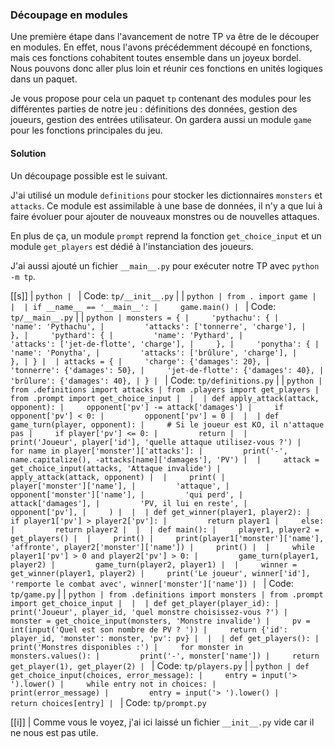 ### Découpage en modules

Une première étape dans l'avancement de notre TP va être de le découper en modules.
En effet, nous l'avons précédemment découpé en fonctions, mais ces fonctions cohabitent toutes ensemble dans un joyeux bordel.  
Nous pouvons donc aller plus loin et réunir ces fonctions en unités logiques dans un paquet.

Je vous propose pour cela un paquet `tp` contenant des modules pour les différentes parties de notre jeu : définitions des données, gestion des joueurs, gestion des entrées utilisateur.
On gardera aussi un module `game` pour les fonctions principales du jeu.

#### Solution

Un découpage possible est le suivant.

J'ai utilisé un module `definitions` pour stocker les dictionnaires `monsters` et `attacks`.
Ce module est assimilable à une base de données, il n'y a que lui à faire évoluer pour ajouter de nouveaux monstres ou de nouvelles attaques.

En plus de ça, un module `prompt` reprend la fonction `get_choice_input` et un module `get_players` est dédié à l'instanciation des joueurs.

J'ai aussi ajouté un fichier `__main__.py` pour exécuter notre TP avec `python -m tp`.

[[s]]
| ```python
| ```
| Code: `tp/__init__.py`
|
| ```python
| from . import game
| 
| 
| if __name__ == '__main__':
|     game.main()
| ```
| Code: `tp/__main__.py`
|
| ```python
| monsters = {
|     'pythachu': {
|         'name': 'Pythachu',
|         'attacks': ['tonnerre', 'charge'],
|     },
|     'pythard': {
|         'name': 'Pythard',
|         'attacks': ['jet-de-flotte', 'charge'],
|     },
|     'ponytha': {
|         'name': 'Ponytha',
|         'attacks': ['brûlure', 'charge'],
|     },
| }
| 
| attacks = {
|     'charge': {'damages': 20},
|     'tonnerre': {'damages': 50},
|     'jet-de-flotte': {'damages': 40},
|     'brûlure': {'damages': 40},
| }
| ```
| Code: `tp/definitions.py`
|
| ```python
| from .definitions import attacks
| from .players import get_players
| from .prompt import get_choice_input
| 
| 
| def apply_attack(attack, opponent):
|     opponent['pv'] -= attack['damages']
|     if opponent['pv'] < 0:
|         opponent['pv'] = 0
| 
| 
| def game_turn(player, opponent):
|     # Si le joueur est KO, il n'attaque pas
|     if player['pv'] <= 0:
|         return
| 
|     print('Joueur', player['id'], 'quelle attaque utilisez-vous ?')
|     for name in player['monster']['attacks']:
|         print('-', name.capitalize(), -attacks[name]['damages'], 'PV')
| 
|     attack = get_choice_input(attacks, 'Attaque invalide')
|     apply_attack(attack, opponent)
| 
|     print(
|         player['monster']['name'],
|         'attaque',
|         opponent['monster']['name'],
|         'qui perd',
|         attack['damages'],
|         'PV, il lui en reste',
|         opponent['pv'],
|     )
| 
| 
| def get_winner(player1, player2):
|     if player1['pv'] > player2['pv']:
|         return player1
|     else:
|         return player2
| 
| 
| def main():
|     player1, player2 = get_players()
| 
|     print()
|     print(player1['monster']['name'], 'affronte', player2['monster']['name'])
|     print()
| 
|     while player1['pv'] > 0 and player2['pv'] > 0:
|         game_turn(player1, player2)
|         game_turn(player2, player1)
| 
|     winner = get_winner(player1, player2)
|     print('Le joueur', winner['id'], 'remporte le combat avec', winner['monster']['name'])
| ```
| Code: `tp/game.py`
|
| ```python
| from .definitions import monsters
| from .prompt import get_choice_input
| 
| 
| def get_player(player_id):
|     print('Joueur', player_id, 'quel monstre choisissez-vous ?')
|     monster = get_choice_input(monsters, 'Monstre invalide')
|     pv = int(input('Quel est son nombre de PV ? '))
|     return {'id': player_id, 'monster': monster, 'pv': pv}
| 
| 
| def get_players():
|     print('Monstres disponibles :')
|     for monster in monsters.values():
|         print('-', monster['name'])
|     return get_player(1), get_player(2)
| ```
| Code: `tp/players.py`
|
| ```python
| def get_choice_input(choices, error_message):
|     entry = input('> ').lower()
|     while entry not in choices:
|         print(error_message)
|         entry = input('> ').lower()
|     return choices[entry]
| ```
| Code: `tp/prompt.py`

[[i]]
| Comme vous le voyez, j'ai ici laissé un fichier `__init__.py` vide car il ne nous est pas utile.

